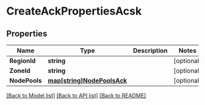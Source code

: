 # CreateAckPropertiesAcsk

## Properties
Name | Type | Description | Notes
------------ | ------------- | ------------- | -------------
**RegionId** | **string** |  | [optional] 
**ZoneId** | **string** |  | [optional] 
**NodePools** | [**map[string]NodePoolsAck**](NodePoolsACK.md) |  | [optional] 

[[Back to Model list]](../README.md#documentation-for-models) [[Back to API list]](../README.md#documentation-for-api-endpoints) [[Back to README]](../README.md)


